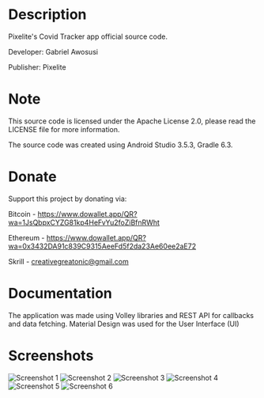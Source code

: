 # Description

Pixelite's Covid Tracker app official source code.

Developer: Gabriel Awosusi

Publisher: Pixelite

# Note

This source code is licensed under the Apache License 2.0, please read the LICENSE file for more information.

The source code was created using Android Studio 3.5.3, Gradle 6.3. 

# Donate

Support this project by donating via: 

Bitcoin - https://www.dowallet.app/QR?wa=1JsQbpxCYZG81kp4HeFvYu2foZiBfnRWht

Ethereum - https://www.dowallet.app/QR?wa=0x3432DA91c839C9315AeeFd5f2da23Ae60ee2aE72

Skrill - creativegreatonic@gmail.com

# Documentation
The application was made using Volley libraries and REST API for callbacks and data fetching. Material Design was used for the User Interface (UI)

# Screenshots
![Screenshot 1](https://github.com/studiopixelite/covidtracker/blob/master/screenshots/1.png)
![Screenshot 2](https://github.com/studiopixelite/covidtracker/blob/master/screenshots/2.png)
![Screenshot 3](https://github.com/studiopixelite/covidtracker/blob/master/screenshots/3.png)
![Screenshot 4](https://github.com/studiopixelite/covidtracker/blob/master/screenshots/4.png)
![Screenshot 5](https://github.com/studiopixelite/covidtracker/blob/master/screenshots/5.png)
![Screenshot 6](https://github.com/studiopixelite/covidtracker/blob/master/screenshots/6.png)


